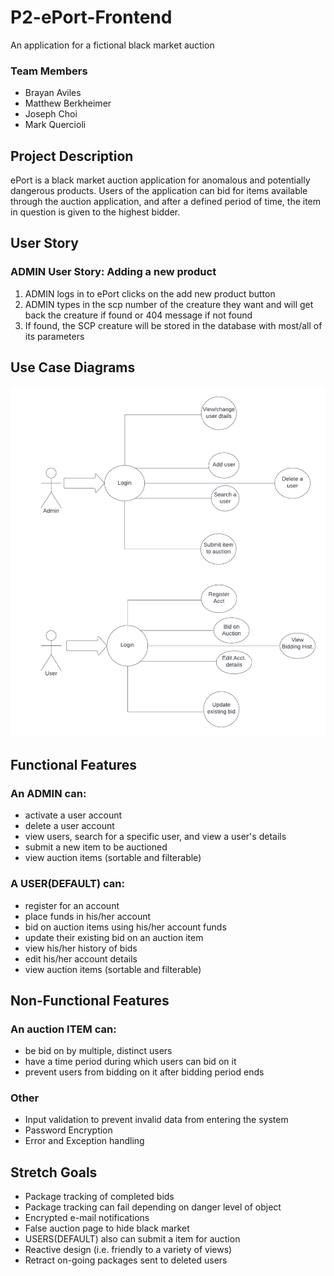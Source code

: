# P2-ePort-Frontend

An application for a fictional black market auction 

### Team Members
* Brayan Aviles
* Matthew Berkheimer
* Joseph Choi
* Mark Quercioli

## Project Description
ePort is a black market auction application for anomalous and potentially dangerous products. 
Users of the application can bid for items available through the auction application, and after a defined
period of time, the item in question is given to the highest bidder.

## User Story
### ADMIN User Story: Adding a new product
1. ADMIN logs in to ePort clicks on the add new product button
2. ADMIN types in the scp number of the creature they want and will get back the creature if found or 404 message if not found
3. If found, the SCP creature will be stored in the database with most/all of its parameters

## Use Case Diagrams
<img src=https://github.com/220516-Java-Angular-Enterprise/P2-ePort-Frontend/blob/marks-branch/ePort_useDiagram.png>

## Functional Features
### An ADMIN can:

* activate a user account
* delete a user account
* view users, search for a specific user, and view a user's details
* submit a new item to be auctioned
* view auction items (sortable and filterable)

### A USER(DEFAULT) can:

* register for an account
* place funds in his/her account
* bid on auction items using his/her account funds
* update their existing bid on an auction item
* view his/her history of bids
* edit his/her account details
* view auction items (sortable and filterable)

## Non-Functional Features

### An auction ITEM can:

* be bid on by multiple, distinct users
* have a time period during which users can bid on it
* prevent users from bidding on it after bidding period ends

### Other 
* Input validation to prevent invalid data from entering the system
* Password Encryption
* Error and Exception handling

## Stretch Goals

* Package tracking of completed bids
* Package tracking can fail depending on danger level of object
* Encrypted e-mail notifications
* False auction page to hide black market
* USERS(DEFAULT) also can submit a item for auction
* Reactive design (i.e. friendly to a variety of views)
* Retract on-going packages sent to deleted users
